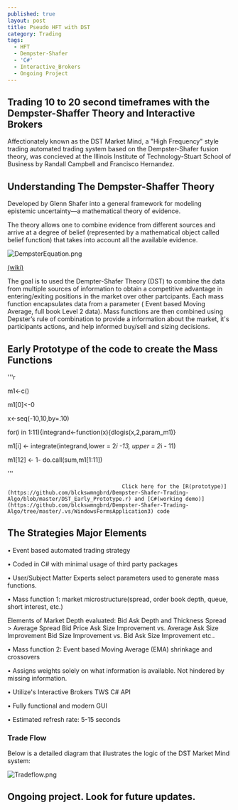```yaml
---
published: true
layout: post
title: Pseudo HFT with DST
category: Trading
tags:
  - HFT
  - Dempster-Shafer
  - 'C#'
  - Interactive_Brokers
  - Ongoing Project
---
```


## Trading 10 to 20 second timeframes with the Dempster-Shaffer Theory and Interactive Brokers

Affectionately known as the DST Market Mind, a "High Frequency" style trading automated trading system based on the Dempster-Shafer fusion theory, was concieved at the Illinois Institute of Technology-Stuart School of Business by Randall Campbell and Francisco Hernandez.  

## Understanding The Dempster-Shaffer Theory 

Developed by Glenn Shafer into a general framework for modeling epistemic uncertainty—a mathematical theory of evidence.

The theory allows one to combine evidence from different sources and arrive at a degree of belief
(represented by a mathematical object called belief function) that takes into account all the available evidence. 


![DempsterEquation.png]({{site.baseurl}}/_posts/DempsterEquation.png)


[(wiki)](https://en.wikipedia.org/wiki/Dempster%E2%80%93Shafer_theory)

The goal is to used the Dempter-Shafer Theory (DST) to combine the data from multiple sources of
information to obtain a competitive advantage in entering/exiting positions in the market over other partcipants. Each mass function encapsulates data from a parameter ( Event based Moving Average, full book Level 2 data). Mass functions are then combined using Depster’s rule of combination to provide a information about the market, it's participants actions, and help informed buy/sell and sizing decisions. 

## Early Prototype of the code to create the Mass Functions  

'''r

m1<-c()   
    
m1[0]<-0

x<-seq(-10,10,by=.10)

for(i in 1:11){integrand<-function(x){dlogis(x,2,param_m1)}

m1[i]  <- integrate(integrand,lower = 2*i -13, upper = 2*i - 11)

m1[12] <- 1- do.call(sum,m1[1:11]) 

'''

										Click here for the [R(prototype)](https://github.com/blckswmngbrd/Dempster-Shafer-Trading-Algo/blob/master/DST_Early_Prototype.r) and [C#(working demo)](https://github.com/blckswmngbrd/Dempster-Shafer-Trading-Algo/tree/master/.vs/WindowsFormsApplication3) code 
                                        

## The Strategies Major Elements  

• Event based automated trading strategy

• Coded in C# with minimal usage of third party packages 

• User/Subject Matter Experts select parameters used to generate mass functions.

• Mass function 1: market microstructure(spread, order book depth, queue, short interest, etc.)

Elements of Market Depth evaluated: 
Bid Ask Depth and Thickness Spread > Average Spread Bid Price 
Ask Size Improvement vs. Average Ask Size Improvement 
Bid Size Improvement  vs. Bid Ask Size Improvement
etc..

• Mass function 2: Event based Moving Average (EMA) shrinkage and crossovers

• Assigns weights solely on what information is available. Not hindered by missing information.

• Utilize's Interactive Brokers TWS C# API

• Fully functional and modern GUI

• Estimated refresh rate: 5-15 seconds


### Trade Flow 

Below is a detailed diagram that illustrates the logic of the DST Market Mind system: 



![Tradeflow.png]({{site.baseurl}}/_posts/Tradeflow.png)





## Ongoing project. Look for future updates.